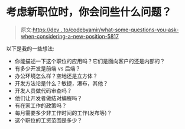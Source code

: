 # 考虑新职位时，你会问些什么问题？

> 原文:[https://dev . to/codebyamir/what-some-questions-you-ask-when-considering-a-new-position-5817](https://dev.to/codebyamir/what-are-some-questions-you-ask-when-considering-a-new-position-5817)

以下是我的一些想法:

*   你能描述一下这个职位的应用吗？它们是面向客户的还是内部的？
*   有多少开发是前端 vs 后端？
*   办公环境怎么样？空地还是立方体？
*   开发方法论是什么？敏捷，瀑布，其他？
*   开发人员做代码审查吗？
*   他们让开发者做结对编程吗？
*   有在家工作的政策吗？
*   每月需要多少非工作时间的工作(发布等)？
*   这个职位的工资范围是多少？